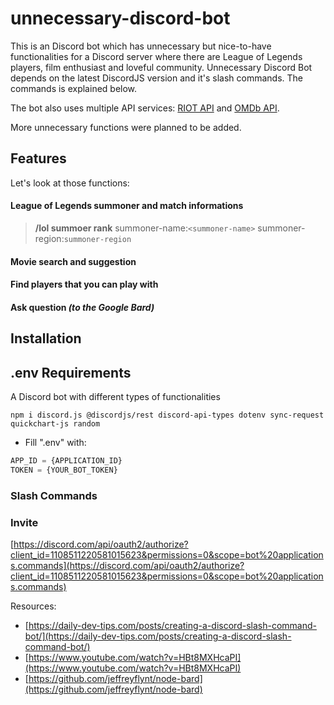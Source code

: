 # unnecessary-discord-bot

This is an Discord bot which has unnecessary but nice-to-have functionalities for a Discord server where there are League of Legends players, film enthusiast and loveful community. Unnecessary Discord Bot depends on the latest DiscordJS version and it's slash commands. The commands is explained below.

The bot also uses multiple API services: [RIOT API](https://developer.riotgames.com/) and [OMDb API](https://www.omdbapi.com/).

More unnecessary functions were planned to be added.

## Features

Let's look at those functions:

#### League of Legends summoner and match informations

> **/lol summoer rank** summoner-name:`<summoner-name>` summoner-region:`summoner-region`


#### Movie search and suggestion

#### Find players that you can play with

#### Ask question *(to the Google Bard)*

## Installation

## .env Requirements






A Discord bot with different types of functionalities

```shell
npm i discord.js @discordjs/rest discord-api-types dotenv sync-request quickchart-js random
```

- Fill ".env" with:
```python
APP_ID = {APPLICATION_ID}
TOKEN = {YOUR_BOT_TOKEN}
```

### Slash Commands

### Invite

[https://discord.com/api/oauth2/authorize?client_id=1108511220581015623&permissions=0&scope=bot%20applications.commands](https://discord.com/api/oauth2/authorize?client_id=1108511220581015623&permissions=0&scope=bot%20applications.commands)

Resources: 
- [https://daily-dev-tips.com/posts/creating-a-discord-slash-command-bot/](https://daily-dev-tips.com/posts/creating-a-discord-slash-command-bot/)
- [https://www.youtube.com/watch?v=HBt8MXHcaPI](https://www.youtube.com/watch?v=HBt8MXHcaPI)
- [https://github.com/jeffreyflynt/node-bard](https://github.com/jeffreyflynt/node-bard)
